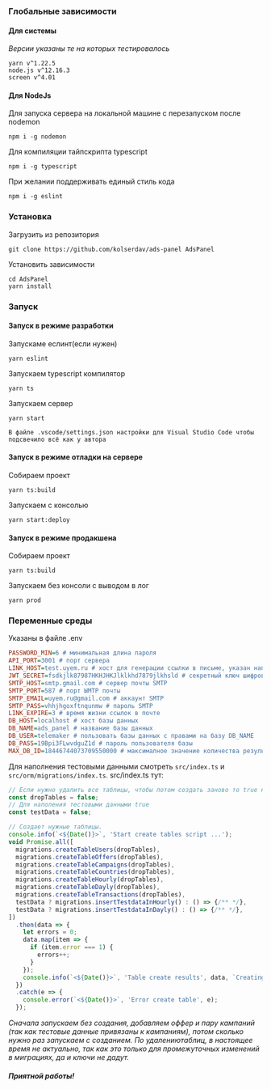 ### Глобальные зависимости

#### Для системы

_Версии указаны те на которых тестировалось_
```
yarn v^1.22.5
node.js v^12.16.3
screen v^4.01
```


#### Для NodeJs
Для запуска сервера на локальной машине с перезапуском после
nodemon 
```
npm i -g nodemon
```

Для компиляции тайпскрипта
typescript
```
npm i -g typescript
```

При желании поддерживать единый стиль кода
```
npm i -g eslint
```

### Установка

Загрузить из репозитория
```
git clone https://github.com/kolserdav/ads-panel AdsPanel
```
Установить зависимости
```
cd AdsPanel
yarn install
```

### Запуск
#### Запуск в режиме разработки

Запускаме еслинт(если нужен)
```
yarn eslint
```

Запускаем typescript компилятор
```
yarn ts
```

Запускаем сервер
```
yarn start
```

`В файле .vscode/settings.json настройки для Visual Studio Code чтобы подсвечило всё как у автора` 


#### Запуск в режиме отладки на сервере

Собираем проект
```
yarn ts:build
```

Запускаем с консолью
```
yarn start:deploy
```

#### Запуск в режиме продакшена

Собираем проект
```
yarn ts:build
```

Запускаем без консоли с выводом в лог
```
yarn prod
```

### Переменные среды

Указаны в файле .env

```ini
PASSWORD_MIN=6 # минимальная длина пароля
API_PORT=3001 # порт сервера
LINK_HOST=test.uyem.ru # хост для генерации ссылки в письме, указан напрямую, так как сервер может быть за балансировщиком и видеть req.headers['host'] как localhost
JWT_SECRET=fsdkjlk87987HKHJHKJlklkhd7879jlkhsld # секретный ключ шифрования веб токена
SMTP_HOST=smtp.gmail.com # сервер почты SMTP
SMTP_PORT=587 # порт ЫMTP почты
SMTP_EMAIL=uyem.ru@gmail.com # аккаунт SMTP
SMTP_PASS=vhhjhgoxftnqunmw # пароль SMTP
LINK_EXPIRE=3 # время жизни ссылок в почте
DB_HOST=localhost # хост базы данных
DB_NAME=ads_panel # название базы данных
DB_USER=telemaker # пользовать базы данных с правами на базу DB_NAME
DB_PASS=19Bpi3FLwvdguZ1d # пароль пользователя базы
MAX_DB_ID=18446744073709550000 # максималное значение количества результатов LIMIT если limit и current не переданы, для GET-ов
```

Для наполнения тестовыми данными смотреть `src/index.ts` и `src/orm/migrations/index.ts`.
src/index.ts
тут:
```javascript
// Если нужно удалить все таблицы, чтобы потом создать заново то true но ОСТОРОЖНО!!!
const dropTables = false;
// Для наполения тестовыми данными true
const testData = false;

// Создает нужные таблицы.
console.info(`<${Date()}>`, 'Start create tables script ...');
void Promise.all([
  migrations.createTableUsers(dropTables),
  migrations.createTableOffers(dropTables),
  migrations.createTableCampaigns(dropTables),
  migrations.createTableCountries(dropTables),
  migrations.createTableHourly(dropTables),
  migrations.createTableDayly(dropTables),
  migrations.createTableTransactions(dropTables),
  testData ? migrations.insertTestdataInHourly() : () => {/** */},
  testData ? migrations.insertTestdataInDayly() : () => {/** */},
])
  .then(data => {
    let errors = 0;
    data.map(item => {
      if (item.error === 1) {
        errors++;
      }
    });
    console.info(`<${Date()}>`, 'Table create results', data, `Creating ${data.length} tables ended with ${errors} errors.`);
  })
  .catch(e => {
    console.error(`<${Date()}>`, 'Error create table', e);
  });
```
_Сначала запускаем без создания, добавляем оффер и пару кампаний (так как тестовые данные привязаны к кампаниям), потом сколько нужно раз запускаем с созданием. По удалениютаблиц, в настоящее время не актуально, так как это только для промежуточных изменений в миграциях, да и ключи не дадут._

#### _Приятной работы!_